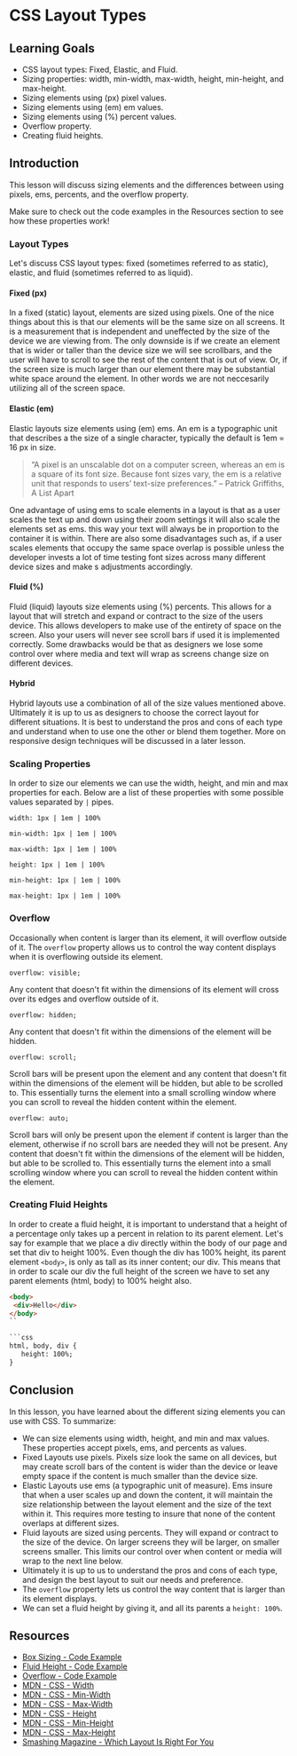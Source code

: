 # CSS Layout Types

## Learning Goals

- CSS layout types: Fixed, Elastic, and Fluid.
- Sizing properties: width, min-width, max-width, height, min-height, and max-height.
- Sizing elements using (px) pixel values.
- Sizing elements using (em) em values.
- Sizing elements using (%) percent values.
- Overflow property.
- Creating fluid heights.

## Introduction

This lesson will discuss sizing elements and the differences between using
pixels, ems, percents, and the overflow property.

Make sure to check out the code examples in the Resources section to see how
these properties work!

### Layout Types

Let's discuss CSS layout types: fixed (sometimes referred to as static),
elastic, and fluid (sometimes referred to as liquid).

#### Fixed (px)

In a fixed (static) layout, elements are sized using pixels. One of the nice
things about this is that our elements will be the same size on all screens. It
is a measurement that is independent and uneffected by the size of the device we
are viewing from. The only downside is if we create an element that is wider or
taller than the device size we will see scrollbars, and the user will have to
scroll to see the rest of the content that is out of view. Or, if the screen
size is much larger than our element there may be substantial white space around
the element. In other words we are not neccesarily utilizing all of the screen
space.

#### Elastic (em)

Elastic layouts size elements using (em) ems. An em is a typographic unit that
describes a the size of a single character, typically the default is 1em = 16 px
in size.

> “A pixel is an unscalable dot on a computer screen, whereas an em is a square
> of its font size. Because font sizes vary, the em is a relative unit that
> responds to users’ text-size preferences.” – Patrick Griffiths, A List Apart

One advantage of using ems to scale elements in a layout is that as a user
scales the text up and down using their zoom settings it will also scale the
elements set as ems. this way your text will always be in proportion to the
container it is within. There are also some disadvantages such as, if a user
scales elements that occupy the same space overlap is possible unless the
developer invests a lot of time testing font sizes across many different device
sizes and make s adjustments accordingly. 

#### Fluid (%)

Fluid (liquid) layouts size elements using (%) percents. This allows for a
layout that will stretch and expand or contract to the size of the users
device. This allows developers to make use of the entirety of space on the
screen. Also your users will never see scroll bars if used it is implemented
correctly. Some drawbacks would be that as designers we lose some control over
where media and text will wrap as screens change size on different devices.

#### Hybrid

Hybrid layouts use a combination of all of the size values mentioned above.
Ultimately it is up to us as designers to choose the correct layout for
different situations. It is best to understand the pros and cons of each type
and understand when to use one the other or blend them together. More on
responsive design techniques will be discussed in a later lesson.

### Scaling Properties

In order to size our elements we can use the width, height, and min and max
properties for each. Below are a list of these properties with some possible
values separated by `|` pipes.

`width: 1px | 1em | 100%`

`min-width: 1px | 1em | 100%`

`max-width: 1px | 1em | 100%`

`height: 1px | 1em | 100%`

`min-height: 1px | 1em | 100%`

`max-height: 1px | 1em | 100%`

### Overflow

Occasionally when content is larger than its element, it will overflow outside
of it. The `overflow` property allows us to control the way content displays
when it is overflowing outside its element.

`overflow: visible;`

Any content that doesn't fit within the dimensions of its element will cross
over its edges and overflow outside of it.

`overflow: hidden;`

Any content that doesn't fit within the dimensions of the element will be
hidden.

`overflow: scroll;`

Scroll bars will be present upon the element and any content that doesn't fit
within the dimensions of the element will be hidden, but able to be scrolled to.
This essentially turns the element into a small scrolling window where you can
scroll to reveal the hidden content within the element.

`overflow: auto;`

Scroll bars will only be present upon the element if content is larger than the
element, otherwise if no scroll bars are needed they will not be present. Any
content that doesn't fit within the dimensions of the element will be hidden,
but able to be scrolled to. This essentially turns the element into a small
scrolling window where you can scroll to reveal the hidden content within the
element.

### Creating Fluid Heights

In order to create a fluid height, it is important to understand that a height
of a percentage only takes up a percent in relation to its parent element. Let's
say for example that we place a div directly within the body of our page and set
that div to height 100%. Even though the div has 100% height, its parent element
`<body>`, is only as tall as its inner content; our div. This means that in
order to scale our div the full height of the screen we have to set any parent
elements (html, body) to 100% height also.

 ```html
<body>
  <div>Hello</div>
</body>
``

```css
html, body, div {
    height: 100%;
}
```

## Conclusion

In this lesson, you have learned about the different sizing elements you can use
with CSS. To summarize:

- We can size elements using width, height, and min and max values. These
  properties accept pixels, ems, and percents as values.
- Fixed Layouts use pixels. Pixels size look the same on all devices, but may
  create scroll bars of the content is wider than the device or leave empty space
  if the content is much smaller than the device size.
- Elastic Layouts use ems (a typographic unit of measure). Ems insure that when
  a user scales up and down the content, it will maintain the size relationship
  between the layout element and the size of the text within it. This requires
  more testing to insure that none of the content overlaps at different sizes.
- Fluid layouts are sized using percents. They will expand or contract to the
  size of the device. On larger screens they will be larger, on smaller screens
  smaller. This limits our control over when content or media will wrap to the
  next line below.
- Ultimately it is up to us to understand the pros and cons of each type, and
  design the best layout to suit our needs and preference.
- The `overflow` property lets us control the way content that is larger than
  its element displays.
- We can set a fluid height by giving it, and all its parents a `height: 100%`.

## Resources

- [Box Sizing - Code Example](http://jsfiddle.net/flatiron_school/99Tgm/)
- [Fluid Height - Code Example](http://jsfiddle.net/flatiron_school/zDBf3/)
- [Overflow - Code Example](http://jsfiddle.net/flatiron_school/sFfw5/)
- [MDN - CSS - Width](https://developer.mozilla.org/en-US/docs/Web/CSS/width)
- [MDN - CSS - Min-Width](https://developer.mozilla.org/en-US/docs/Web/CSS/min-width)
- [MDN - CSS - Max-Width](https://developer.mozilla.org/en-US/docs/Web/CSS/max-width)
- [MDN - CSS - Height](https://developer.mozilla.org/en-US/docs/Web/CSS/height)
- [MDN - CSS - Min-Height](https://developer.mozilla.org/en-US/docs/Web/CSS/min-height)
- [MDN - CSS - Max-Height](https://developer.mozilla.org/en-US/docs/Web/CSS/max-height)
- [Smashing Magazine - Which Layout Is Right For You](https://www.smashingmagazine.com/2009/06/fixed-vs-fluid-vs-elastic-layout-whats-the-right-one-for-you/)
